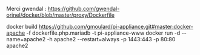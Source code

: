 

Merci gwendal : https://github.com/gwendal-orinel/docker/blob/master/proxy/Dockerfile 



docker build https://github.com/gmoulard/pi-appliance.git#master:docker-apache -f dockerfile.php.mariadb -t pi-appliance-www
docker run -d --name=apache2 -h apache2 --restart=always -p 1443:443 -p 80:80 apache2
